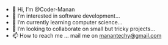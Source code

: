 - 👋 Hi, I’m @Coder-Manan
- 👀 I’m interested in software development...
- 🌱 I’m currently learning computer science...
- 💞️ I’m looking to collaborate on small but tricky projects...
- 📫 How to reach me ... mail me on manantechy@gmail.com

<!---
Coder-Manan/Coder-Manan is a ✨ special ✨ repository because its `README.md` (this file) appears on your GitHub profile.
You can click the Preview link to take a look at your changes.
--->
